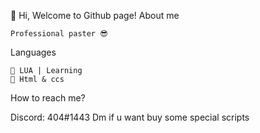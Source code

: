 👋 Hi, Welcome to Github page!
About me

    Professional paster 😎

Languages

    📜 LUA | Learning
    📜 Html & ccs 

How to reach me?

Discord: 404#1443
Dm if u want buy some special scripts
